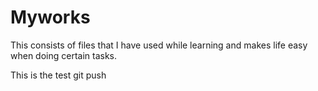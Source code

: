 # Myworks
This consists of files that I have used while learning and makes life easy when doing certain tasks.

This is the test git push
